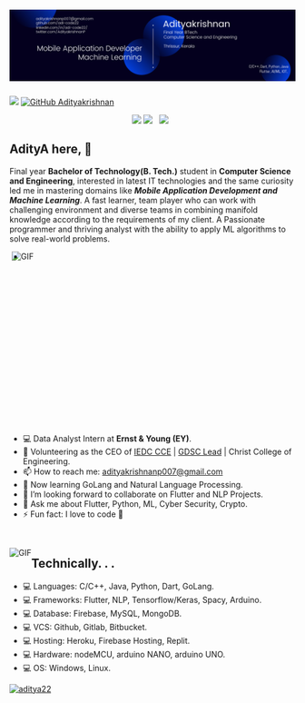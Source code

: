 # [![Adityakrishnan header](https://github.com/adi-code22/adi-code22/blob/main/files/Adityakrishnan.png?raw=true)](https://www.linkedin.com/in/adityakrishnan007/)
![](https://visitor-badge.glitch.me/badge?page_id=adi-code22.adi-code22)
[![GitHub Adityakrishnan](https://img.shields.io/github/followers/adi-code22?label=follow&style=social)](https://github.com/adi-code22)
<p align='center'>
<a href="https://www.linkedin.com/in/adityakrishnan007/"><img height="30" src="https://github.com/WaylonWalker/WaylonWalker/blob/main/icon/linkedin.png?raw=true"></a>
<a href="https://twitter.com/AdityakrishnanP"><img height="30" src="https://github.com/WaylonWalker/WaylonWalker/blob/main/icon/twitter.png?raw=true"></a>&nbsp;&nbsp;
<a href="https://instagram.com/adityakrishnan_22"><img height="30" src="https://github.com/WaylonWalker/WaylonWalker/blob/main/icon/instagram.jpg?raw=true"></a>&nbsp;&nbsp;
</p> 

 
## AdityA here,   👋
Final year **Bachelor of Technology(B. Tech.)** student in **Computer Science and Engineering**, interested in latest IT technologies and the same curiosity led me in mastering domains like ***Mobile Application Development and Machine Learning***. A fast learner, team player who can work with challenging environment and diverse teams in combining manifold knowledge according to the requirements of my client. A Passionate programmer and thriving analyst with the ability to apply ML algorithms to solve real-world problems.

<!-- <p align="left"> <img src="https://github-readme-stats.vercel.app/api?username=adi-code22&show_icons=true&theme=gotham" alt="adi-code22" width="453" height="320"/> -->
 
<img align="right" alt="GIF" src="https://github.com/abhisheknaiidu/abhisheknaiidu/blob/master/code.gif?raw=true" width="500" height="320" />

- 
- 💻 Data Analyst Intern at **Ernst & Young (EY)**.
- 🔭 Volunteering as the CEO of [IEDC CCE](https://iedc.cce.edu.in/) | [GDSC Lead](https://gdsc-cce.netlify.app/#/) | Christ College of Engineering.
- 📫 How to reach me: adityakrishnanp007@gmail.com
- 🌱 Now learning GoLang and Natural Language Processing.
- 👯 I’m looking forward to collaborate on Flutter and NLP Projects.
- 💬 Ask me about Flutter, Python, ML, Cyber Security, Crypto.
- ⚡ Fun fact: I love to code 🤪 


<p>&nbsp;</p>



<img align="left" alt="GIF" src="https://github-readme-stats-eight-theta.vercel.app/api?username=adi-code22&show_icons=true&include_all_commits=true&count_private=true&bg_color=333399,333399,333399,000000&title_color=fff&text_color=fff&icon_color=fff" />


## Technically. . .
- 💻 Languages: C/C++, Java, Python, Dart, GoLang.
- 💻 Frameworks: Flutter, NLP, Tensorflow/Keras, Spacy, Arduino.
- 💻 Database: Firebase, MySQL, MongoDB.
- 💻 VCS: Github, Gitlab, Bitbucket.
- 💻 Hosting: Heroku, Firebase Hosting, Replit.
- 💻 Hardware: nodeMCU, arduino NANO, arduino UNO.
- 💻 OS: Windows, Linux.



<p>
  <a href="https://www.buymeacoffee.com/aditya22"> <img src="https://cdn.buymeacoffee.com/buttons/v2/default-yellow.png" height="50" width="210" alt="aditya22" /></a>
<br>
<br>


</p>



